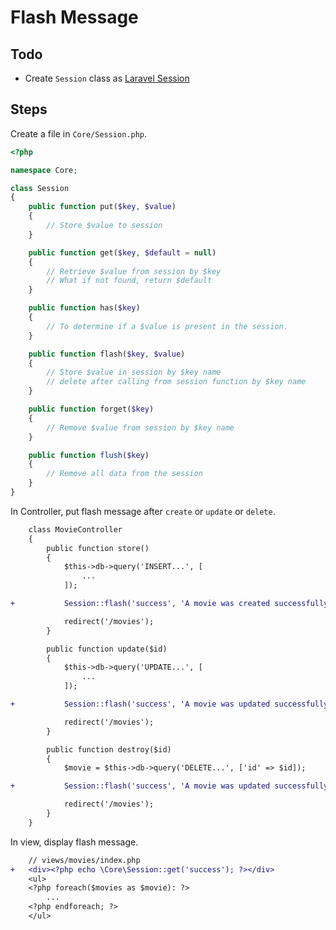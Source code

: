 # Flash Message

## Todo

- Create `Session` class as [Laravel Session](https://laravel.com/docs/5.3/session#using-the-session)

## Steps

Create a file in `Core/Session.php`. 

```php
<?php

namespace Core;

class Session
{
    public function put($key, $value)
    {
        // Store $value to session
    }

    public function get($key, $default = null)
    {
        // Retrieve $value from session by $key
        // What if not found, return $default
    }

    public function has($key)
    {
        // To determine if a $value is present in the session.
    }

    public function flash($key, $value)
    {
        // Store $value in session by $key name
        // delete after calling from session function by $key name
    }

    public function forget($key)
    {
        // Remove $value from session by $key name
    }

    public function flush($key)
    {
        // Remove all data from the session
    }
}
```

In Controller, put flash message after `create` or `update` or `delete`.

```diff
    class MovieController
    {
        public function store()
        {
            $this->db->query('INSERT...', [
                ...
            ]);

+           Session::flash('success', 'A movie was created successfully.');

            redirect('/movies');
        }

        public function update($id)
        {
            $this->db->query('UPDATE...', [
                ...
            ]);

+           Session::flash('success', 'A movie was updated successfully.');

            redirect('/movies');
        }

        public function destroy($id)
        {
            $movie = $this->db->query('DELETE...', ['id' => $id]);

+           Session::flash('success', 'A movie was updated successfully.');

            redirect('/movies');
        }
    }
```

In view, display flash message.

```diff
    // views/movies/index.php
+   <div><?php echo \Core\Session::get('success'); ?></div>
    <ul>
    <?php foreach($movies as $movie): ?>
        ...
    <?php endforeach; ?>
    </ul>
```